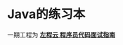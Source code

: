 
# Java的练习本

一期工程为 **[左程云 程序员代码面试指南](https://github.com/LyricYang/Internet-Recruiting-Algorithm-Problems/blob/master/CodeInterviewGuide/README.md)**
